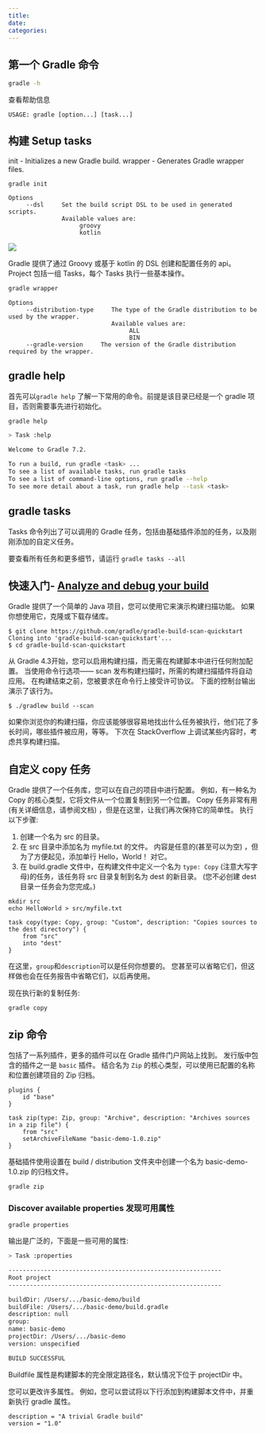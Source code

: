 ```yaml
---
title:
date:
categories:
---
```


## 第一个 Gradle 命令

```sh
gradle -h
```

查看帮助信息

```
USAGE: gradle [option...] [task...]
```

## 构建 Setup tasks

init - Initializes a new Gradle build.
wrapper - Generates Gradle wrapper files.

```
gradle init
```

```
Options
     --dsl     Set the build script DSL to be used in generated scripts.
               Available values are:
                    groovy
                    kotlin
```

![](https://upload-images.jianshu.io/upload_images/1662509-740b3956410537ce.png?imageMogr2/auto-orient/strip%7CimageView2/2/w/1240)

Gradle 提供了通过 Groovy 或基于 kotlin 的 DSL 创建和配置任务的 api。 Project 包括一组 Tasks，每个 Tasks 执行一些基本操作。

```sh
gradle wrapper
```

```
Options
     --distribution-type     The type of the Gradle distribution to be used by the wrapper.
                             Available values are:
                                  ALL
                                  BIN
     --gradle-version     The version of the Gradle distribution required by the wrapper.
```

## gradle help

首先可以`gradle help` 了解一下常用的命令。前提是该目录已经是一个 gradle 项目，否则需要事先进行初始化。

```sh
gradle help

> Task :help

Welcome to Gradle 7.2.

To run a build, run gradle <task> ...
To see a list of available tasks, run gradle tasks
To see a list of command-line options, run gradle --help
To see more detail about a task, run gradle help --task <task>
```

## gradle tasks

Tasks 命令列出了可以调用的 Gradle 任务，包括由基础插件添加的任务，以及刚刚添加的自定义任务。

要查看所有任务和更多细节，请运行 `gradle tasks --all`

## 快速入门- [Analyze and debug your build](https://guides.gradle.org/creating-new-gradle-builds/#analyze_and_debug_your_build)

Gradle 提供了一个简单的 Java 项目，您可以使用它来演示构建扫描功能。 如果你想使用它，克隆或下载存储库。

```
$ git clone https://github.com/gradle/gradle-build-scan-quickstart
Cloning into 'gradle-build-scan-quickstart'...
$ cd gradle-build-scan-quickstart
```

从 Gradle 4.3开始，您可以启用构建扫描，而无需在构建脚本中进行任何附加配置。 当使用命令行选项—— scan 发布构建扫描时，所需的构建扫描插件将自动应用。 在构建结束之前，您被要求在命令行上接受许可协议。 下面的控制台输出演示了该行为。
```
$ ./gradlew build --scan
```

如果你浏览你的构建扫描，你应该能够很容易地找出什么任务被执行，他们花了多长时间，哪些插件被应用，等等。 下次在 StackOverflow 上调试某些内容时，考虑共享构建扫描。

## 自定义 copy 任务

Gradle 提供了一个任务库，您可以在自己的项目中进行配置。 例如，有一种名为 Copy 的核心类型，它将文件从一个位置复制到另一个位置。 Copy 任务非常有用(有关详细信息，请参阅文档) ，但是在这里，让我们再次保持它的简单性。 执行以下步骤:

1. 创建一个名为 src 的目录。
2. 在 src 目录中添加名为 myfile.txt 的文件。 内容是任意的(甚至可以为空) ，但为了方便起见，添加单行 Hello，World！ 对它。
3. 在 build.gradle 文件中，在构建文件中定义一个名为 `type: Copy` (注意大写字母)的任务，该任务将 src 目录复制到名为 dest 的新目录。 (您不必创建 dest 目录ー任务会为您完成。)

```
mkdir src
echo HelloWorld > src/myfile.txt
```

```
task copy(type: Copy, group: "Custom", description: "Copies sources to the dest directory") {
    from "src"
    into "dest"
}
```

在这里，`group`和`description`可以是任何你想要的。 您甚至可以省略它们，但这样做也会在任务报告中省略它们，以后再使用。

现在执行新的复制任务:
```
gradle copy
```

## zip 命令

包括了一系列插件，更多的插件可以在 Gradle 插件门户网站上找到。 发行版中包含的插件之一是 `basic` 插件。 结合名为 `Zip` 的核心类型，可以使用已配置的名称和位置创建项目的 Zip 归档。
```
plugins {
    id "base"
}

task zip(type: Zip, group: "Archive", description: "Archives sources in a zip file") {
    from "src"
    setArchiveFileName "basic-demo-1.0.zip"
}
```

基础插件使用设置在 build / distribution 文件夹中创建一个名为 basic-demo-1.0.zip 的归档文件。

```
gradle zip
```

### Discover available properties 发现可用属性

```
gradle properties
```

输出是广泛的，下面是一些可用的属性:

```sh
> Task :properties

------------------------------------------------------------
Root project
------------------------------------------------------------

buildDir: /Users/.../basic-demo/build
buildFile: /Users/.../basic-demo/build.gradle
description: null
group:
name: basic-demo
projectDir: /Users/.../basic-demo
version: unspecified

BUILD SUCCESSFUL

```
Buildfile 属性是构建脚本的完全限定路径名，默认情况下位于 projectDir 中。

您可以更改许多属性。 例如，您可以尝试将以下行添加到构建脚本文件中，并重新执行 gradle 属性。

```
description = "A trivial Gradle build"
version = "1.0"
```
